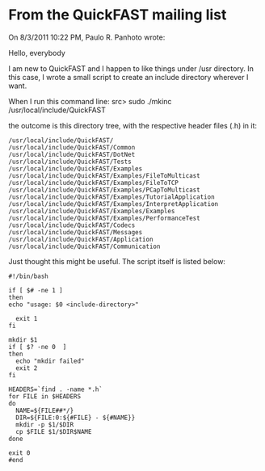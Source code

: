 # From the QuickFAST mailing list #

On 8/3/2011 10:22 PM, Paulo R. Panhoto wrote:

Hello, everybody

I am new to QuickFAST and I happen to like things under /usr
directory. In this case, I wrote a small script to create an include
directory wherever I want.

When I run this command line:
src> sudo ./mkinc /usr/local/include/QuickFAST

the outcome is this directory tree, with the respective header files
(.h) in it:
```
/usr/local/include/QuickFAST/
/usr/local/include/QuickFAST/Common
/usr/local/include/QuickFAST/DotNet
/usr/local/include/QuickFAST/Tests
/usr/local/include/QuickFAST/Examples
/usr/local/include/QuickFAST/Examples/FileToMulticast
/usr/local/include/QuickFAST/Examples/FileToTCP
/usr/local/include/QuickFAST/Examples/PCapToMulticast
/usr/local/include/QuickFAST/Examples/TutorialApplication
/usr/local/include/QuickFAST/Examples/InterpretApplication
/usr/local/include/QuickFAST/Examples/Examples
/usr/local/include/QuickFAST/Examples/PerformanceTest
/usr/local/include/QuickFAST/Codecs
/usr/local/include/QuickFAST/Messages
/usr/local/include/QuickFAST/Application
/usr/local/include/QuickFAST/Communication
```

Just thought this might be useful. The script itself is listed below:
```
#!/bin/bash

if [ $# -ne 1 ]
then
echo "usage: $0 <include-directory>"

  exit 1
fi

mkdir $1
if [ $? -ne 0  ]
then
  echo "mkdir failed"
  exit 2
fi

HEADERS=`find . -name *.h`
for FILE in $HEADERS
do
  NAME=${FILE##*/}
  DIR=${FILE:0:${#FILE} - ${#NAME}}
  mkdir -p $1/$DIR
  cp $FILE $1/$DIR$NAME
done

exit 0
#end
```